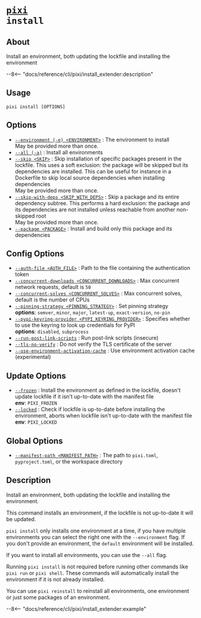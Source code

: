 <!--- This file is autogenerated. Do not edit manually! -->
# <code>[pixi](../pixi.md) install</code>

## About
Install an environment, both updating the lockfile and installing the environment

--8<-- "docs/reference/cli/pixi/install_extender:description"

## Usage
```
pixi install [OPTIONS]
```

## Options
- <a id="arg---environment" href="#arg---environment">`--environment (-e) <ENVIRONMENT>`</a>
:  The environment to install
<br>May be provided more than once.
- <a id="arg---all" href="#arg---all">`--all (-a)`</a>
:  Install all environments
- <a id="arg---skip" href="#arg---skip">`--skip <SKIP>`</a>
:  Skip installation of specific packages present in the lockfile. This uses a soft exclusion: the package will be skipped but its dependencies are installed. This can be useful for instance in a Dockerfile to skip local source dependencies when installing dependencies
<br>May be provided more than once.
- <a id="arg---skip-with-deps" href="#arg---skip-with-deps">`--skip-with-deps <SKIP_WITH_DEPS>`</a>
:  Skip a package and its entire dependency subtree. This performs a hard exclusion: the package and its dependencies are not installed unless reachable from another non-skipped root
<br>May be provided more than once.
- <a id="arg---package" href="#arg---package">`--package <PACKAGE>`</a>
:  Install and build only this package and its dependencies

## Config Options
- <a id="arg---auth-file" href="#arg---auth-file">`--auth-file <AUTH_FILE>`</a>
:  Path to the file containing the authentication token
- <a id="arg---concurrent-downloads" href="#arg---concurrent-downloads">`--concurrent-downloads <CONCURRENT_DOWNLOADS>`</a>
:  Max concurrent network requests, default is `50`
- <a id="arg---concurrent-solves" href="#arg---concurrent-solves">`--concurrent-solves <CONCURRENT_SOLVES>`</a>
:  Max concurrent solves, default is the number of CPUs
- <a id="arg---pinning-strategy" href="#arg---pinning-strategy">`--pinning-strategy <PINNING_STRATEGY>`</a>
:  Set pinning strategy
<br>**options**: `semver`, `minor`, `major`, `latest-up`, `exact-version`, `no-pin`
- <a id="arg---pypi-keyring-provider" href="#arg---pypi-keyring-provider">`--pypi-keyring-provider <PYPI_KEYRING_PROVIDER>`</a>
:  Specifies whether to use the keyring to look up credentials for PyPI
<br>**options**: `disabled`, `subprocess`
- <a id="arg---run-post-link-scripts" href="#arg---run-post-link-scripts">`--run-post-link-scripts`</a>
:  Run post-link scripts (insecure)
- <a id="arg---tls-no-verify" href="#arg---tls-no-verify">`--tls-no-verify`</a>
:  Do not verify the TLS certificate of the server
- <a id="arg---use-environment-activation-cache" href="#arg---use-environment-activation-cache">`--use-environment-activation-cache`</a>
:  Use environment activation cache (experimental)

## Update Options
- <a id="arg---frozen" href="#arg---frozen">`--frozen`</a>
:  Install the environment as defined in the lockfile, doesn't update lockfile if it isn't up-to-date with the manifest file
<br>**env**: `PIXI_FROZEN`
- <a id="arg---locked" href="#arg---locked">`--locked`</a>
:  Check if lockfile is up-to-date before installing the environment, aborts when lockfile isn't up-to-date with the manifest file
<br>**env**: `PIXI_LOCKED`

## Global Options
- <a id="arg---manifest-path" href="#arg---manifest-path">`--manifest-path <MANIFEST_PATH>`</a>
:  The path to `pixi.toml`, `pyproject.toml`, or the workspace directory

## Description
Install an environment, both updating the lockfile and installing the environment.

This command installs an environment, if the lockfile is not up-to-date it will be updated.

`pixi install` only installs one environment at a time, if you have multiple environments you can select the right one with the `--environment` flag. If you don't provide an environment, the `default` environment will be installed.

If you want to install all environments, you can use the `--all` flag.

Running `pixi install` is not required before running other commands like `pixi run` or `pixi shell`. These commands will automatically install the environment if it is not already installed.

You can use `pixi reinstall` to reinstall all environments, one environment or just some packages of an environment.


--8<-- "docs/reference/cli/pixi/install_extender:example"
